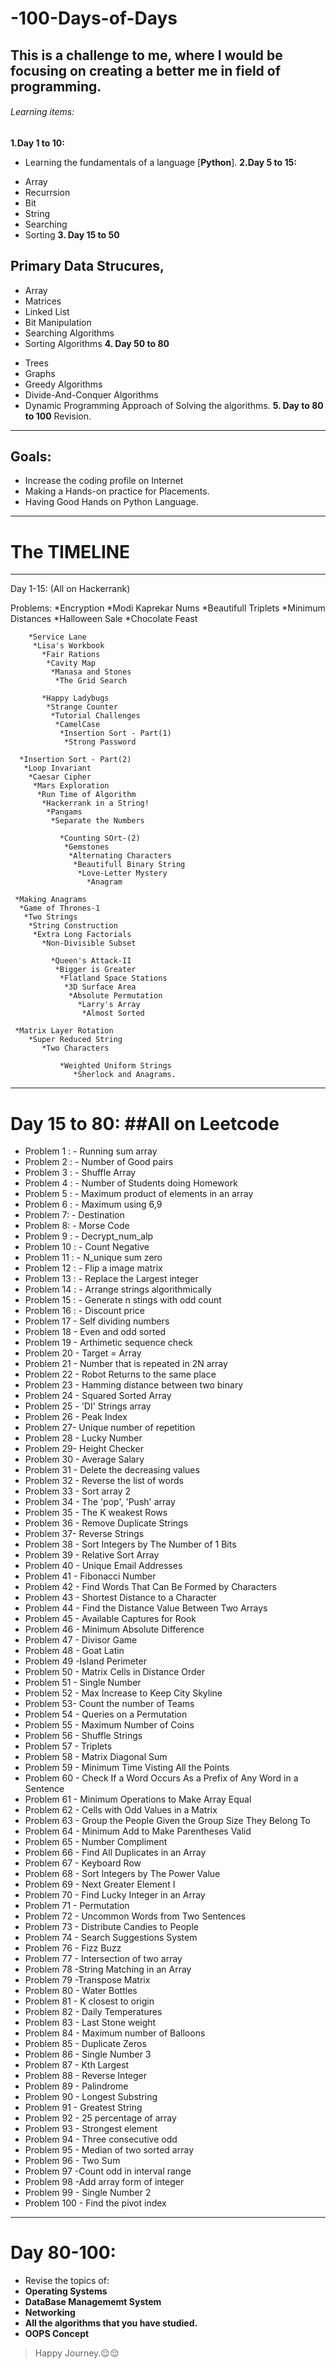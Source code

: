 # -100-Days-of-Days
## This is a challenge to me, where I would be focusing on creating a better me in field of programming.

###### Learning items: 
**1.Day 1 to 10:**
- Learning the fundamentals of a language [**Python**].
**2.Day 5 to 15:**
* Array
* Recurrsion
* Bit
* String
* Searching 
* Sorting
**3. Day 15 to 50**
## Primary Data Strucures,
- Array
- Matrices
- Linked List
- Bit Manipulation
- Searching Algorithms
- Sorting Algorithms
**4. Day 50 to 80**
* Trees
* Graphs
* Greedy Algorithms
* Divide-And-Conquer Algorithms
* Dynamic Programming Approach of Solving the algorithms.
**5. Day to 80 to 100**
Revision.
______________________________________________________________________________________________________________________________________________________________________________
## Goals:
- Increase the coding profile on Internet
- Making a Hands-on practice for Placements.
- Having Good Hands on Python Language.
______________________________________________________________________________________________________________________________________________________________________________
# The TIMELINE
______________
Day 1-15: (All on Hackerrank)

Problems: *Encryption
           *Modi Kaprekar Nums
             *Beautifull Triplets
              *Minimum Distances
                *Halloween Sale
                  *Chocolate Feast
        
        *Service Lane
         *Lisa's Workbook
           *Fair Rations
            *Cavity Map
             *Manasa and Stones
              *The Grid Search
           
           *Happy Ladybugs
            *Strange Counter
             *Tutorial Challenges
              *CamelCase
               *Insertion Sort - Part(1)
                *Strong Password
      
      *Insertion Sort - Part(2)
       *Loop Invariant
        *Caesar Cipher
         *Mars Exploration
          *Run Time of Algorithm
           *Hackerrank in a String!
            *Pangams 
             *Separate the Numbers
               
               *Counting SOrt-(2)
                *Gemstones
                 *Alternating Characters
                  *Beautifull Binary String
                   *Love-Letter Mystery
                     *Anagram
     
     *Making Anagrams
      *Game of Thrones-1
       *Two Strings
        *String Construction
         *Extra Long Factorials
           *Non-Divisible Subset
             
             *Queen's Attack-II
              *Bigger is Greater
               *Flatland Space Stations
                *3D Surface Area
                 *Absolute Permutation
                   *Larry's Array
                    *Almost Sorted
     
     *Matrix Layer Rotation
        *Super Reduced String
           *Two Characters
            
               *Weighted Uniform Strings
                  *Sherlock and Anagrams.
__________________________________________________________________________________
# Day 15 to 80: ##All on Leetcode
* Problem 1 : - Running sum array
* Problem 2 : - Number of Good pairs
* Problem 3 : - Shuffle Array
* Problem 4 : - Number of Students doing Homework
* Problem 5 : - Maximum product of elements in an array
* Problem 6 : - Maximum using 6,9
* Problem 7: - Destination
* Problem 8: - Morse Code
* Problem 9 : - Decrypt_num_alp
* Problem 10 : - Count Negative
* Problem 11 : - N_unique sum zero
* Problem 12 : - Flip a image matrix
* Problem 13 : - Replace the Largest integer
* Problem 14 : - Arrange strings algorithmically
* Problem 15 : - Generate n stings with odd count
* Problem 16 : - Discount price
* Problem 17 - Self dividing numbers
* Problem 18 - Even and odd sorted
* Problem 19 - Arthimetic sequence check
* Problem 20 - Target = Array
* Problem 21 - Number that is repeated in 2N array
* Problem 22 - Robot Returns to the same place
* Problem 23 - Hamming distance between two binary
* Problem 24 - Squared Sorted Array
* Problem 25 - 'DI' Strings array
* Problem 26 - Peak Index
* Problem 27- Unique number of repetition
* Problem 28 - Lucky Number
* Problem 29- Height Checker
* Problem 30 - Average Salary
* Problem 31 - Delete the decreasing values
* Problem 32 - Reverse the list of words
* Problem 33 - Sort array 2
* Problem 34 - The 'pop', 'Push' array
* Problem 35 - The K weakest Rows
* Problem 36 - Remove Duplicate Strings
* Problem 37- Reverse Strings
* Problem 38 - Sort Integers by The Number of 1 Bits
*  Problem 39 - Relative Sort Array
* Problem 40 - Unique Email Addresses
* Problem 41 - Fibonacci Number
* Problem 42 - Find Words That Can Be Formed by Characters
* Problem 43 - Shortest Distance to a Character
* Problem 44 - Find the Distance Value Between Two Arrays
* Problem 45 - Available Captures for Rook
* Problem 46 - Minimum Absolute Difference
* Problem 47 - Divisor Game
* Problem 48 - Goat Latin
* Problem 49 -Island Perimeter
* Problem 50 - Matrix Cells in Distance Order
* Problem 51 - Single Number
* Problem 52 - Max Increase to Keep City Skyline
* Problem 53- Count the number of Teams
* Problem 54 - Queries on a Permutation
* Problem 55 - Maximum Number of Coins
* Problem 56 - Shuffle Strings
* Problem 57 - Triplets
* Problem 58 - Matrix Diagonal Sum
* Problem 59 - Minimum Time Visting All the Points
* Problem 60 - Check If a Word Occurs As a Prefix of Any Word in a Sentence
* Problem 61 - Minimum Operations to Make Array Equal
* Problem 62 - Cells with Odd Values in a Matrix
* Problem 63 - Group the People Given the Group Size They Belong To
* Problem 64 - Minimum Add to Make Parentheses Valid
* Problem 65 - Number Compliment
* Problem 66 - Find All Duplicates in an Array
* Problem 67 - Keyboard Row
* Problem 68 - Sort Integers by The Power Value
* Problem 69 - Next Greater Element I
* Problem 70 - Find Lucky Integer in an Array
* Problem 71 - Permutation
* Problem 72 - Uncommon Words from Two Sentences
* Problem 73 - Distribute Candies to People
* Problem 74 - Search Suggestions System
*  Problem 76 - Fizz Buzz
* Problem 77 - Intersection of two array
* Problem 78 -String Matching in an Array
* Problem 79 -Transpose Matrix
* Problem 80 - Water Bottles
* Problem 81 - K closest to origin
* Problem 82 - Daily Temperatures
* Problem 83 - Last Stone weight
* Problem 84 - Maximum number of Balloons
* Problem 85 - Duplicate Zeros
* Problem 86 - Single Number 3
* Problem 87 - Kth Largest
* Problem 88 - Reverse Integer
* Problem 89 - Palindrome
* Problem 90 - Longest Substring
*  Problem 91 - Greatest String
* Problem 92 - 25 percentage of array
* Problem 93 - Strongest element
* Problem 94 - Three consecutive odd
* Problem 95 - Median of two sorted array
* Problem 96 - Two Sum
* Problem 97 -Count odd in interval range
* Problem 98 -Add array form of integer
* Problem 99 - Single Number 2
* Problem 100 - Find the pivot index


____________________________________________________________________________________________________________________________________________________________________________________________________________________________________________________________________________________________________________________________________________________________
# Day 80-100:
* Revise the topics of:
* **Operating Systems**
* **DataBase Managememt System**
* **Networking**
* **All the algorithms that you have studied.**
* **OOPS Concept**


> Happy Journey.😌😌
          

